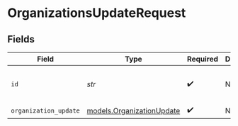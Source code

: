 # OrganizationsUpdateRequest


## Fields

| Field                                                        | Type                                                         | Required                                                     | Description                                                  | Example                                                      |
| ------------------------------------------------------------ | ------------------------------------------------------------ | ------------------------------------------------------------ | ------------------------------------------------------------ | ------------------------------------------------------------ |
| `id`                                                         | *str*                                                        | :heavy_check_mark:                                           | N/A                                                          | 1dbfc517-0bbf-4301-9ba8-555ca42b9737                         |
| `organization_update`                                        | [models.OrganizationUpdate](../models/organizationupdate.md) | :heavy_check_mark:                                           | N/A                                                          |                                                              |